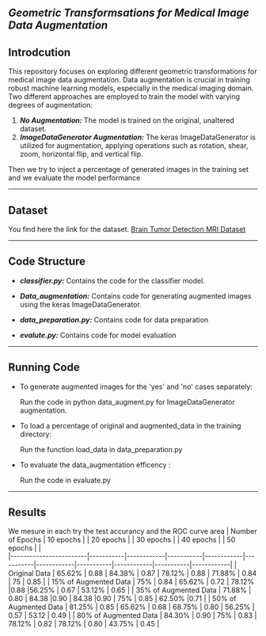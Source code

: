 *Geometric Transformsations for Medical Image Data Augmentation*
--------------------------------------
**Introdcution**
------------------------
This repository focuses on exploring different geometric transformations for medical image data augmentation. Data augmentation is crucial in training robust machine learning models, especially in the medical imaging domain. Two different approaches are employed to train the model with varying degrees of augmentation:
1. ***No Augmentation:*** The model is trained on the original, unaltered dataset.
2. ***ImageDataGenerator Augmentation:*** The keras ImageDataGenerator is utilized for augmentation, applying operations such as rotation, shear, zoom, horizontal flip, and vertical flip.
   
Then we try to inject a percentage of generated images in the training set and we evaluate the model performance

---------------------
**Dataset**
----------------
You find here the link for the dataset.
[Brain Tumor Detection MRI Dataset](https://www.kaggle.com/datasets/abhranta/brain-tumor-detection-mri?fbclid=IwAR0vZxyXazz_k64eRmOP7X-ltavMYQl5dS28QSskOXV2mEnMdEXjfhLiCPA)

---------------------------------
**Code Structure**
---------------------------
* ***classifier.py:*** Contains the code for the classifier model.

* ***Data_augmentation:*** Contains code for generating augmented images using the keras ImageDataGenerator.

* ***data_preparation.py:*** Contains code for data preparation

* ***evalute.py:*** Contains code for model evaluation 

----------------------------- 
**Running Code**
-------------------
* To generate augmented images for the 'yes' and 'no' cases separately:         

    Run the code in python data_augment.py for ImageDataGenerator augmentation.
* To load a percentage of original and augmented_data in the training directory:

    Run the function load_data in data_preparation.py
* To evaluate the data_augmentation efficency :

    Run the code in evaluate.py
----------------------
**Results**
---------------------
We mesure in each try the test accurancy and the ROC curve area
| Number of Epochs       | 10 epochs |            | 20 epochs |            | 30 epochs |            | 40 epochs |            | 50 epochs |          |  
|------------------------|-----------|------------|-----------|------------|-----------|------------|-----------|------------|-----------|------------|
| Original Data          | 65.62%    | 0.88       | 84.38%    | 0.87       | 78.12%    | 0.88       | 71.88%    | 0.84       | 75        | 0.85       |
| 15% of Augmented Data   | 75%      | 0.84      | 65.62%      | 0.72       | 78.12%     |0.88       |56.25%      | 0.67      | 53.12%      | 0.65      | 
| 35% of Augmented Data   | 71.88%      | 0.80       | 84.38     |0.90       | 84.38      |0.90       | 75%      | 0.85       | 62.50%      |0.71      |
| 50% of Augmented Data   |  81.25%      | 0.85      | 65.62%     | 0.68       | 68.75%   | 0.80      | 56.25%     | 0.57      | 53.12      | 0.49      |
| 80% of Augmented Data   | 84.30%      | 0.90      | 75%      | 0.83       | 78.12%     | 0.82      | 78.12%      | 0.80      | 43.75%    | 0.45       | 








